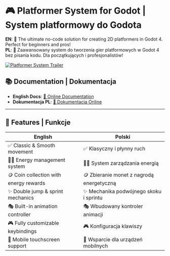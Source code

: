 # 🎮 Platformer System for Godot | System platformowy do Godota 

**EN**: 🚀 The ultimate no-code solution for creating 2D platformers in Godot 4. Perfect for beginners and pros!  
**PL**: 🚀 Zaawansowany system do tworzenia gier platformowych w Godot 4 bez pisania kodu. Dla początkujących i profesjonalistów!

[![Platformer System Trailer](https://img.youtube.com/vi/bhua79q8ZhU/0.jpg)](https://youtu.be/bhua79q8ZhU?si=ENzi5ovg-2fhHJOX)

## 📚 Documentation | Dokumentacja
- **English Docs**: [📖 Online Documentation](https://docs.google.com/document/d/1vxR0Dxq0HLRyZWN9oqp_o9qXvx1DtIEASbNzRuhoTIY)  
- **Dokumentacja PL**: [📖 Dokumentacja Online](https://docs.google.com/document/d/1RrEqKKFGNcg-gw5-r7wxKTUj33YS_XLcXLvPC481eCs)

---

## 🌟 Features | Funkcje
| **English** | **Polski** |
|-------------|------------|
| ✅ Classic & Smooth movement | ✅ Klasyczny i płynny ruch |
| 🏃‍♂️ Energy management system | 🏃‍♂️ System zarządzania energią |
| 🪙 Coin collection with energy rewards | 🪙 Zbieranie monet z nagrodą energetyczną |
| ✨ Double jump & sprint mechanics | ✨ Mechanika podwójnego skoku i sprintu |
| 🎭 Built-in animation controller | 🎭 Wbudowany kontroler animacji |
| 🎮 Fully customizable keybindings | 🎮 Konfiguracja klawiszy |
| 📱 Mobile touchscreen support | 📱 Wsparcie dla urządzeń mobilnych |
